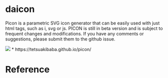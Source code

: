 # daicon
Picon is a parametric SVG icon generator that can be easily used with just html tags, such as i, svg or js.
PICON is still in beta version and is subject to frequent changes and modifications. If you have any comments or suggestions, please submit them to the github issue.

<img src="teaser.gif">
  * https://tetsuakibaba.github.io/picon/


# Reference
